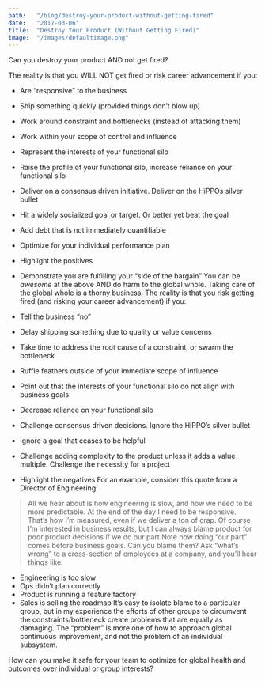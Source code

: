 ```yaml
---
path:	"/blog/destroy-your-product-without-getting-fired"
date:	"2017-03-06"
title:	"Destroy Your Product (Without Getting Fired)"
image:	"/images/defaultimage.png"
---
```


Can you destroy your product AND not get fired?

The reality is that you WILL NOT get fired or risk career advancement if you:

* Are “responsive” to the business
* Ship something quickly (provided things don’t blow up)
* Work around constraint and bottlenecks (instead of attacking them)
* Work within your scope of control and influence
* Represent the interests of your functional silo
* Raise the profile of your functional silo, increase reliance on your functional silo
* Deliver on a consensus driven initiative. Deliver on the HiPPOs silver bullet
* Hit a widely socialized goal or target. Or better yet beat the goal
* Add debt that is not immediately quantifiable
* Optimize for your individual performance plan
* Highlight the positives
* Demonstrate you are fulfilling your “side of the bargain”
You can be *awesome* at the above AND do harm to the global whole. Taking care of the global whole is a thorny business. The reality is that you risk getting fired (and risking your career advancement) if you:

* Tell the business “no”
* Delay shipping something due to quality or value concerns
* Take time to address the root cause of a constraint, or swarm the bottleneck
* Ruffle feathers outside of your immediate scope of influence
* Point out that the interests of your functional silo do not align with business goals
* Decrease reliance on your functional silo
* Challenge consensus driven decisions. Ignore the HiPPO’s silver bullet
* Ignore a goal that ceases to be helpful
* Challenge adding complexity to the product unless it adds a value multiple. Challenge the necessity for a project
* Highlight the negatives
For an example, consider this quote from a Director of Engineering:


> All we hear about is how engineering is slow, and how we need to be more predictable. At the end of the day I need to be responsive. That’s how I’m measured, even if we deliver a ton of crap. Of course I’m interested in business results, but I can always blame product for poor product decisions if we do our part.Note how doing “our part” comes before business goals. Can you blame them? Ask “what’s wrong” to a cross-section of employees at a company, and you’ll hear things like:

* Engineering is too slow
* Ops didn’t plan correctly
* Product is running a feature factory
* Sales is selling the roadmap
It’s easy to isolate blame to a particular group, but in my experience the efforts of other groups to circumvent the constraints/bottleneck create problems that are equally as damaging. The “problem” is more one of how to approach global continuous improvement, and not the problem of an individual subsystem.

How can you make it safe for your team to optimize for global health and outcomes over individual or group interests?

